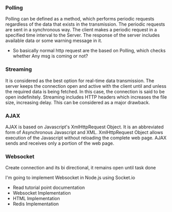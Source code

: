 ### Polling
Polling can be defined as a method, which performs periodic requests regardless of the data that exists in the transmission. The periodic requests are sent in a synchronous way. The client makes a periodic request in a specified time interval to the Server. The response of the server includes available data or some warning message in it.

- So basically normal http request are the based on Polling, which checks whether Any msg is coming  or not?

### Streaming
It is considered as the best option for real-time data transmission. The server keeps the connection open and active with the client until and unless the required data is being fetched. In this case, the connection is said to be open indefinitely. Streaming includes HTTP headers which increases the file size, increasing delay. This can be considered as a major drawback.

### AJAX
AJAX is based on Javascript's XmlHttpRequest Object. It is an abbreviated form of Asynchronous Javascript and XML. XmlHttpRequest Object allows execution of the Javascript without reloading the complete web page. AJAX sends and receives only a portion of the web page.


### Websocket 
Create connection and its bi directional, it remains open until task done



I'm going to implement Websocket in Node.js using Socket.io
- Read tutorial point documentation
- Websocket Implementation
- HTML Implementation
- Redis Implementation

 
